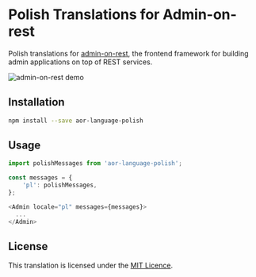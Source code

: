# Polish Translations for Admin-on-rest

Polish translations for [admin-on-rest](https://github.com/marmelab/admin-on-rest), the frontend framework for building admin applications on top of REST services.

![admin-on-rest demo](http://static.marmelab.com/admin-on-rest.gif)

## Installation

```sh
npm install --save aor-language-polish
```

## Usage

```js
import polishMessages from 'aor-language-polish';

const messages = {
    'pl': polishMessages,
};

<Admin locale="pl" messages={messages}>
  ...
</Admin>
```

## License

This translation is licensed under the [MIT Licence](LICENSE).
